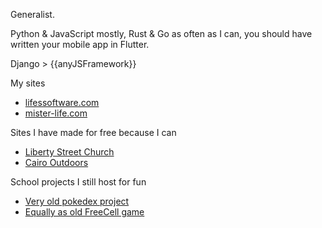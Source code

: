 Generalist.

Python & JavaScript mostly, Rust & Go as often as I can, you should have written your mobile app in Flutter.

Django > {{anyJSFramework}}

My sites
* [lifessoftware.com](https://lifessoftware.com)
* [mister-life.com](https://mister-life.com)

Sites I have made for free because I can
* [Liberty Street Church](https://libertystreetchurch.com)
* [Cairo Outdoors](https://cairooutdoors.com)

School projects I still host for fun
* [Very old pokedex project](https://pokedex.mister-life.com)
* [Equally as old FreeCell game](https://freecell.mister-life.com)

